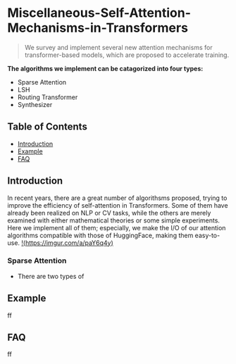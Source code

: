 # Miscellaneous-Self-Attention-Mechanisms-in-Transformers

> We survey and implement several new attention mechanisms for transformer-based models, which are proposed to accelerate training.

**The algorithms we implement can be catagorized into four types:**
- Sparse Attention
- LSH
- Routing Transformer
- Synthesizer


## Table of Contents
 - [Introduction](#introduction)
 - [Example](#example)
 - [FAQ](#faq)
 
## Introduction 
In recent years, there are a great number of algorithsms proposed, trying to improve the efficiency of self-attention in Transformers. Some of them have already been realized on NLP or CV tasks, while the others are merely examined with either mathematical theories or some simple experiments. Here we implement all of them; especially, we make the I/O of our attention algorithms compatible with those of HuggingFace, making them easy-to-use. 
[!(https://imgur.com/a/paY6q4y)]()

### Sparse Attention
 - There are two types of 

## Example
ff


## FAQ
ff

